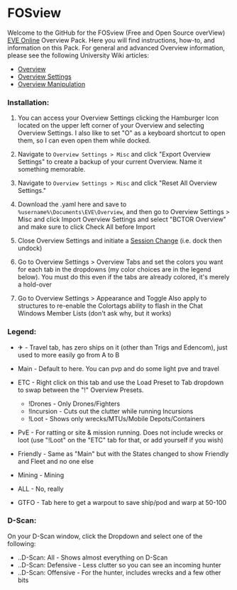 # **FOSview**

Welcome to the GitHub for the FOSview (Free and Open Source overView) [EVE Online](https://www.eveonline.com/) Overview Pack. Here you will find instructions, how-to, and information on this Pack. For general and advanced Overview information, please see the following University Wiki articles:

- [Overview](https://wiki.eveuniversity.org/Overview)
- [Overview Settings](https://wiki.eveuniversity.org/Overview_settings)
- [Overview Manipulation](https://wiki.eveuniversity.org/Overview_manipulation)

### **Installation:**

1. You can access your Overview Settings clicking the Hamburger Icon located on the upper left corner of your Overview and selecting Overview Settings. I also like to set "O" as a keyboard shortcut to open them, so I can even open them while docked.

2. Navigate to `Overview Settings > Misc` and click "Export Overview Settings" to create a backup of your current Overview. Name it something memorable.

3. Navigate to `Overview Settings > Misc` and click "Reset All Overview Settings."

4. Download the .yaml here and save to `%username%\Documents\EVE\Overview`, and then go to Overview Settings > Misc and click Import Overview Settings and select "BCTOR Overview" and make sure to click Check All before Import

5. Close Overview Settings and initiate a [Session Change](https://wiki.eveuniversity.org/Timers#Session_Change_Timer_.28SCT.29) (i.e. dock then undock)

6. Go to Overview Settings > Overview Tabs and set the colors you want for each tab in the dropdowns (my color choices are in the legend below). You must do this even if the tabs are already colored, it's merely a hold-over

7. Go to Overview Settings > Appearance and Toggle Also apply to structures to re-enable the Colortags ability to flash in the Chat Windows Member Lists (don't ask why, but it works)


### **Legend:**

- ✈ - Travel tab, has zero ships on it (other than Trigs and Edencom), just used to more easily go from A to B

- Main - Default to here. You can pvp and do some light pve and travel

- ETC - Right click on this tab and use the Load Preset to Tab dropdown to swap between the "!" Overview Presets.
  - !Drones - Only Drones/Fighters
  - !Incursion - Cuts out the clutter while running Incursions
  - !Loot - Shows only wrecks/MTUs/Mobile Depots/Containers


- PvE - For ratting or site & mission running. Does not include wrecks or loot (use "!Loot" on the "ETC" tab for that, or add yourself if you wish)

- Friendly - Same as "Main" but with the States changed to show Friendly and Fleet and no one else

- Mining - Mining

- ALL - No, really

- GTFO - Tab here to get a warpout to save ship/pod and warp at 50-100


### **D-Scan:**

On your D-Scan window, click the Dropdown and select one of the following:
- ..D-Scan: All - Shows almost everything on D-Scan
- ..D-Scan: Defensive - Less clutter so you can see an incoming hunter
- ..D-Scan: Offensive - For the hunter, includes wrecks and a few other bits
